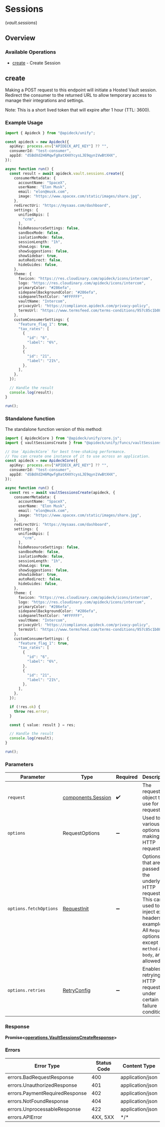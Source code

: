 # Sessions
(*vault.sessions*)

## Overview

### Available Operations

* [create](#create) - Create Session

## create

Making a POST request to this endpoint will initiate a Hosted Vault session. Redirect the consumer to the returned
URL to allow temporary access to manage their integrations and settings.

Note: This is a short lived token that will expire after 1 hour (TTL: 3600).


### Example Usage

```typescript
import { Apideck } from "@apideck/unify";

const apideck = new Apideck({
  apiKey: process.env["APIDECK_API_KEY"] ?? "",
  consumerId: "test-consumer",
  appId: "dSBdXd2H6Mqwfg0atXHXYcysLJE9qyn1VwBtXHX",
});

async function run() {
  const result = await apideck.vault.sessions.create({
    consumerMetadata: {
      accountName: "SpaceX",
      userName: "Elon Musk",
      email: "elon@musk.com",
      image: "https://www.spacex.com/static/images/share.jpg",
    },
    redirectUri: "https://mysaas.com/dashboard",
    settings: {
      unifiedApis: [
        "crm",
      ],
      hideResourceSettings: false,
      sandboxMode: false,
      isolationMode: false,
      sessionLength: "1h",
      showLogs: true,
      showSuggestions: false,
      showSidebar: true,
      autoRedirect: false,
      hideGuides: false,
    },
    theme: {
      favicon: "https://res.cloudinary.com/apideck/icons/intercom",
      logo: "https://res.cloudinary.com/apideck/icons/intercom",
      primaryColor: "#286efa",
      sidepanelBackgroundColor: "#286efa",
      sidepanelTextColor: "#FFFFFF",
      vaultName: "Intercom",
      privacyUrl: "https://compliance.apideck.com/privacy-policy",
      termsUrl: "https://www.termsfeed.com/terms-conditions/957c85c1b089ae9e3219c83eff65377e",
    },
    customConsumerSettings: {
      "feature_flag_1": true,
      "tax_rates": [
        {
          "id": "6",
          "label": "6%",
        },
        {
          "id": "21",
          "label": "21%",
        },
      ],
    },
  });

  // Handle the result
  console.log(result);
}

run();
```

### Standalone function

The standalone function version of this method:

```typescript
import { ApideckCore } from "@apideck/unify/core.js";
import { vaultSessionsCreate } from "@apideck/unify/funcs/vaultSessionsCreate.js";

// Use `ApideckCore` for best tree-shaking performance.
// You can create one instance of it to use across an application.
const apideck = new ApideckCore({
  apiKey: process.env["APIDECK_API_KEY"] ?? "",
  consumerId: "test-consumer",
  appId: "dSBdXd2H6Mqwfg0atXHXYcysLJE9qyn1VwBtXHX",
});

async function run() {
  const res = await vaultSessionsCreate(apideck, {
    consumerMetadata: {
      accountName: "SpaceX",
      userName: "Elon Musk",
      email: "elon@musk.com",
      image: "https://www.spacex.com/static/images/share.jpg",
    },
    redirectUri: "https://mysaas.com/dashboard",
    settings: {
      unifiedApis: [
        "crm",
      ],
      hideResourceSettings: false,
      sandboxMode: false,
      isolationMode: false,
      sessionLength: "1h",
      showLogs: true,
      showSuggestions: false,
      showSidebar: true,
      autoRedirect: false,
      hideGuides: false,
    },
    theme: {
      favicon: "https://res.cloudinary.com/apideck/icons/intercom",
      logo: "https://res.cloudinary.com/apideck/icons/intercom",
      primaryColor: "#286efa",
      sidepanelBackgroundColor: "#286efa",
      sidepanelTextColor: "#FFFFFF",
      vaultName: "Intercom",
      privacyUrl: "https://compliance.apideck.com/privacy-policy",
      termsUrl: "https://www.termsfeed.com/terms-conditions/957c85c1b089ae9e3219c83eff65377e",
    },
    customConsumerSettings: {
      "feature_flag_1": true,
      "tax_rates": [
        {
          "id": "6",
          "label": "6%",
        },
        {
          "id": "21",
          "label": "21%",
        },
      ],
    },
  });

  if (!res.ok) {
    throw res.error;
  }

  const { value: result } = res;

  // Handle the result
  console.log(result);
}

run();
```

### Parameters

| Parameter                                                                                                                                                                      | Type                                                                                                                                                                           | Required                                                                                                                                                                       | Description                                                                                                                                                                    |
| ------------------------------------------------------------------------------------------------------------------------------------------------------------------------------ | ------------------------------------------------------------------------------------------------------------------------------------------------------------------------------ | ------------------------------------------------------------------------------------------------------------------------------------------------------------------------------ | ------------------------------------------------------------------------------------------------------------------------------------------------------------------------------ |
| `request`                                                                                                                                                                      | [components.Session](../../models/components/session.md)                                                                                                                       | :heavy_check_mark:                                                                                                                                                             | The request object to use for the request.                                                                                                                                     |
| `options`                                                                                                                                                                      | RequestOptions                                                                                                                                                                 | :heavy_minus_sign:                                                                                                                                                             | Used to set various options for making HTTP requests.                                                                                                                          |
| `options.fetchOptions`                                                                                                                                                         | [RequestInit](https://developer.mozilla.org/en-US/docs/Web/API/Request/Request#options)                                                                                        | :heavy_minus_sign:                                                                                                                                                             | Options that are passed to the underlying HTTP request. This can be used to inject extra headers for examples. All `Request` options, except `method` and `body`, are allowed. |
| `options.retries`                                                                                                                                                              | [RetryConfig](../../lib/utils/retryconfig.md)                                                                                                                                  | :heavy_minus_sign:                                                                                                                                                             | Enables retrying HTTP requests under certain failure conditions.                                                                                                               |

### Response

**Promise\<[operations.VaultSessionsCreateResponse](../../models/operations/vaultsessionscreateresponse.md)\>**

### Errors

| Error Type                     | Status Code                    | Content Type                   |
| ------------------------------ | ------------------------------ | ------------------------------ |
| errors.BadRequestResponse      | 400                            | application/json               |
| errors.UnauthorizedResponse    | 401                            | application/json               |
| errors.PaymentRequiredResponse | 402                            | application/json               |
| errors.NotFoundResponse        | 404                            | application/json               |
| errors.UnprocessableResponse   | 422                            | application/json               |
| errors.APIError                | 4XX, 5XX                       | \*/\*                          |